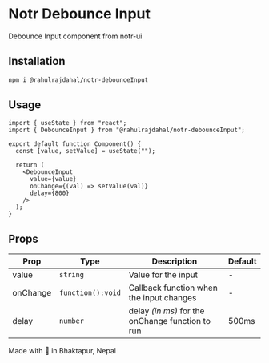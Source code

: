 # Notr Debounce Input

Debounce Input component from notr-ui

## Installation

```bash
npm i @rahulrajdahal/notr-debounceInput
```

## Usage

```tsx
import { useState } from "react";
import { DebounceInput } from "@rahulrajdahal/notr-debounceInput";

export default function Component() {
  const [value, setValue] = useState("");

  return (
    <DebounceInput
      value={value}
      onChange={(val) => setValue(val)}
      delay={800}
    />
  );
}
```

## Props

| Prop     | Type              | Description                                      | Default |
| -------- | ----------------- | ------------------------------------------------ | ------- |
| value    | `string`          | Value for the input                              | -       |
| onChange | `function():void` | Callback function when the input changes         | -       |
| delay    | `number`          | delay _(in ms)_ for the onChange function to run | 500ms   |

Made with 💝 in Bhaktapur, Nepal
